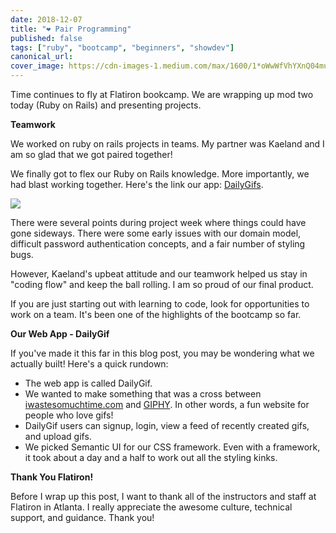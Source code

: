 ```yaml
---
date: 2018-12-07
title: "❤️ Pair Programming"
published: false
tags: ["ruby", "bootcamp", "beginners", "showdev"]
canonical_url:
cover_image: https://cdn-images-1.medium.com/max/1600/1*oWwWfVhYXnQ04muJtnAi6A.jpeg
---
```


Time continues to fly at Flatiron bookcamp. We are wrapping up mod two today (Ruby on Rails) and presenting projects.

**Teamwork**

We worked on ruby on rails projects in teams. My partner was Kaeland and I am so glad that we got paired together!

We finally got to flex our Ruby on Rails knowledge. More importantly, we had blast working together. Here's the link our app: [DailyGifs](https://infinite-anchorage-40950.herokuapp.com/).

![](https://media.giphy.com/media/a438FURInfacU/giphy.gif)

There were several points during project week where things could have gone sideways. There were some early issues with our domain model, difficult password authentication concepts, and a fair number of styling bugs.

However, Kaeland's upbeat attitude and our teamwork helped us stay in "coding flow" and keep the ball rolling. I am so proud of our final product.

If you are just starting out with learning to code, look for opportunities to work on a team. It's been one of the highlights of the bootcamp so far.

**Our Web App - DailyGif**

If you've made it this far in this blog post, you may be wondering what we actually built! Here's a quick rundown:

- The web app is called DailyGif.
- We wanted to make something that was a cross between [iwastesomuchtime.com](https://iwastesomuchtime.com/) and [GIPHY](https://giphy.com/). In other words, a fun website for people who love gifs!
- DailyGif users can signup, login, view a feed of recently created gifs, and upload gifs.
- We picked Semantic UI for our CSS framework. Even with a framework, it took about a day and a half to work out all the styling kinks.

**Thank You Flatiron!**

Before I wrap up this post, I want to thank all of the instructors and staff at Flatiron in Atlanta. I really appreciate the awesome culture, technical support, and guidance. Thank you!
